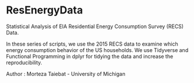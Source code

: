 # ResEnergyData
Statistical Analysis of EIA Residential Energy Consumption Survey (RECS) Data.

In these series of scripts, we use the 2015 RECS data to examine which energy consumption behavior of the US households. We use Tidyverse and Functional Programming in dplyr for tidying the data and increase the reproducibility. 

Author : Morteza Taiebat - University of Michigan 
